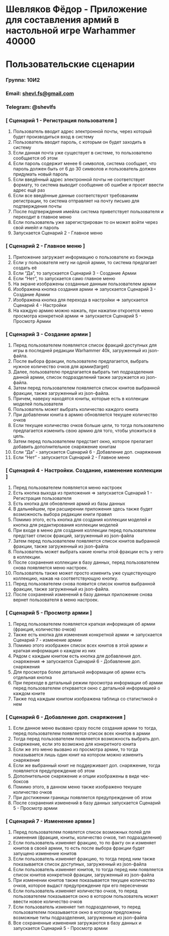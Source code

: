 # Шевляков Фёдор - Приложение для составления армий в настольной игре Warhammer 40000

# Пользовательские сценарии

### Группа: 10И2

### Email: [shevl.fs@gmail.com](mailto:shevl.fs@gmail.com)

### Telegram: @shevlfs

### [ Сценарий 1 - Регистрация пользователя ]

1. Пользователь вводит адрес электронной почты, через который будет производиться вход в систему
2. Пользователь вводит пароль, с которым он будет заходить в систему
3. Если данная почта уже существует в системе, то пользователю сообщается об этом
4. Если пароль содержит менее 6 символов, система сообщает, что пароль должен быть от 6 до 30 символов и пользователь должен придумать новый пароль
5. Если введённый адрес электронной почты не соответствует формату, то система выводит сообщение об ошибке и просит ввести адрес ещё раз
6. Если все введённые данные соответствуют требованиям регистрации, то система отправляет на почту письмо для подтверждения почты
7. После подтверждения имейла система приветствует пользователя и переходит в главное меню
9. Если пользователь уже зарегистрирован то он может войти через свой имейл и пароль
10. Запускается Сценарий 2 - Главное меню

### [ Сценарий 2 - Главное меню ]

1. Приложение загружает информацию о пользователе из бэкэнда
2. Если у пользователя нету ни одной армии, то система предлагает создать её
3. Если “Да”, то запускается Сценарий 3 - Создание Армии
4. Если “Нет”, то запускается само главное меню
5. На экране изображены созданные данным пользователем армии
6. Изображена кнопка создания армии => запускается Сценарий 3 - Создание Армии
7. Изображена кнопка для перехода в настройки => запускается Сценарий 4 - Настройки
8. На каждую армию можно нажать, при нажатии откроется меню просмотра конкретной армии => запускается Сценарий 5 - Просмотр Армии

### [ Сценарий 3 - Создание армии ]

1. Перед пользователем появляется список фракций доступных для игры в последней редакции Warhammer 40k, загруженный из json-файла.
2. После выбора фракции, пользователю предлагается, выбрать нужное количество очков для армии(target)
3. Далее, пользователю предлагается выбрать тип подразделения данной армии, список подразделений также загружается из json-файла.
4. Затем перед пользователем появляется список юнитов выбранной фракции, также загруженный из json-файла.
5. Причем, наверху находятся юниты, которые есть в коллекции моделей пользователя
6. Пользователь может выбрать количество каждого юнита
7. При добавлении юнита в армию обновляется текущее количество очков
8. Если текущее количество очков больше цели, то тогда пользователю предлагается изменить свою армию для того, чтобы уложиться в цель.
9. Затем перед пользователем предстает окно, которое прелагает добавить дополнительное снаряжение юнитам
10. Если “Да” - запускается Сценарий 6 - Добавление доп. снаряжения
11. Если “Нет” - запускается Сценарий 2 - Главное меню

### [ Сценарий 4 - Настройки.  Cоздание, изменение коллекции ]

1. Перед пользователем появляется меню настроек
2. Есть кнопка выхода из приложения => запускается Сценарий 1 - Регистрация пользователя
3. Есть кнопка для обновления армий из базы данных
4. В дальнейшем,  при расширении приложения здесь также будет возможность выбора редакции книги правил
5. Помимо этого, есть кнопка для создания коллекции моделей и кнопка для редактирования коллекции моделей
6. При входе в меню для создания коллекции перед пользователем предстает список фракций, загруженный из json-файла
7. Затем перед пользователем появляется список юнитов выбранной фракции,  также загруженный из json-файла
8. Пользователь может выбрать какие юниты этой фракции есть у него в коллекции.
9. После сохранения коллекции в базу данных, перед пользователем снова появляется меню настроек.
10. Пользователь также может просто изменить уже существующую коллекцию, нажав на соответствующую кнопку.
11. Перед пользователем снова появится список юнитов выбранной фракции,  также загруженный из json-файла.
12. После сохранений изменений в базу данных приложение снова вернет пользователя в меню настроек.

### [ Сценарий 5 - Просмотр армии ]

1. Перед пользователем появляется краткая информация об армии (фракция, количество очков)
2. Также есть кнопка для изменения конкретной армии => запускается Сценарий 7 - изменение армии
3. Помимо этого изображен список всех юнитов в этой армии и краткая информация о каждом из них
4. Рядом с каждым юнитом есть кнопка для добавления доп. снаряжения => запускается Сценарий 6 - Добавление доп. снаряжения
5. Для просмотра более детальной информации об армии есть отдельная кнопка
6. При переходе в детальный режим просмотра информации об армии перед пользователем открвается окно с детальной информацией о каждом юните
7. Также под каждым юнитом изображена таблица со статистикой о нем

### [ Сценарий 6 - Добавление доп. снаряжения ]

1. Если данное меню вызвано сразу после создания армии то тогда, перед пользователем появляется список всех юнитов в армии
2. Тогда перед пользователем появляется возможность выбрать доп. снаряжение, если это возможно для конкретного юнита
3. Если же это меню вызвано из просмотра армии, то тогда показывается лишь один юнит на котором можно изменить снаряжение
4. Если же выбранный юнит не поддерживает доп. снаряжение, тогда появляется предупреждение об этом
5. Дополнительное снаряжение и опции изображены в виде чек-боксов
6. Помимо этого, в данном меню также изображено текущее количество очков
7. При достижении границы появляется предупреждение об этом
8. После сохранения изменений в базу данных запускается Сценарий 5 - Просмотр армии

### [ Сценарий 7 - Изменение армии ]

1. Перед пользователем появлется список возможных полей для изменения (фракция, юниты, количество очков, тип подразделения)
2. Если пользователь изменяет фракцию, то по факту он и изменяет юнитов в своей армии, то есть после выбора фракции будет запущено изменение юнитов
3. Если пользователь изменяет фракцию, то тогда перед ним также показывается список доступных, загруженный из json-файла
4. Если пользователь изменяет юнитов, то тогда перед ним появляется список юнитов конкретной фракции, загруженный из json-файла
5. При изменении юнитов также показывается текущее количество очков, которое выдаст предупреждение при его пересечении
6. Если пользователь изменяет количество очков, то перед пользователем показывается окно в котором пользователь может ввести новое количество очков
7. Если пользователь изменяет тип подразделения, то перед пользователем показывается окно в котором предложены возможные типы подразделения, загруженные из json-файла
8. Все сохраненные изменения загружаются в базу данных и запускается Сценарий 5 - Просмотр армии

